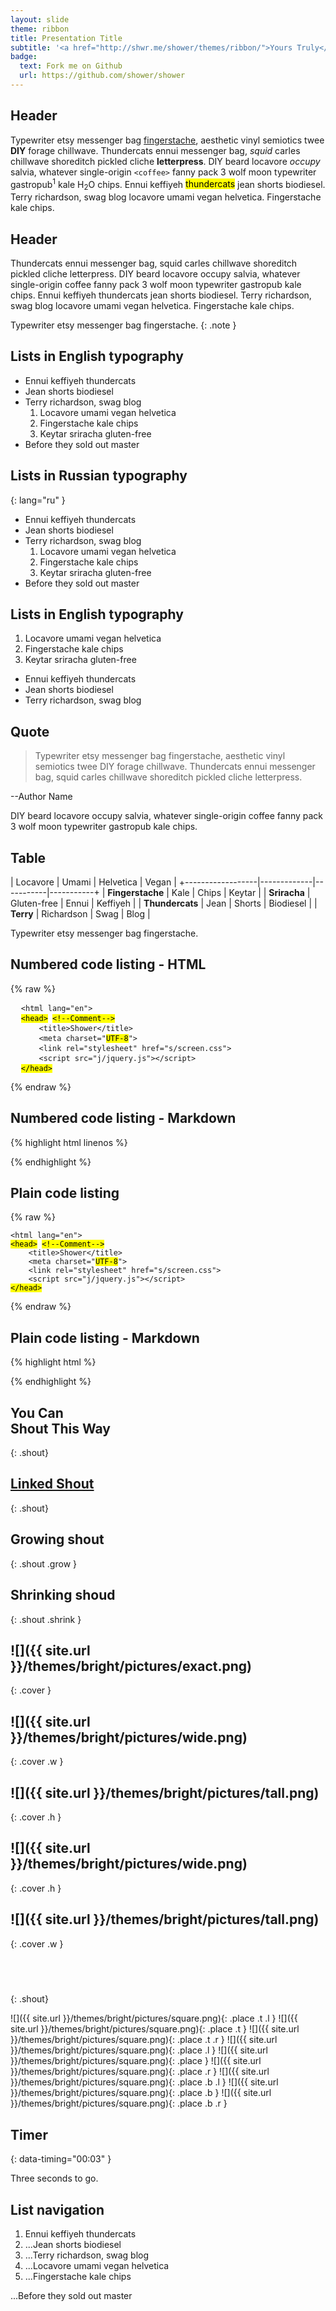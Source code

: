 ```yaml
---
layout: slide
theme: ribbon
title: Presentation Title
subtitle: '<a href="http://shwr.me/shower/themes/ribbon/">Yours Truly</a>, Famous Inc.'
badge:
  text: Fork me on Github
  url: https://github.com/shower/shower
---
```


## Header

Typewriter etsy messenger bag [fingerstache](), aesthetic vinyl semiotics twee **DIY** forage chillwave. Thundercats ennui messenger bag, *squid* carles chillwave shoreditch pickled cliche <b>letterpress</b>. DIY beard locavore <i>occupy</i> salvia, whatever single-origin `<coffee>` fanny pack 3 wolf moon typewriter gastropub<sup>1</sup> kale H<sub>2</sub>O chips. Ennui keffiyeh <mark>thundercats</mark> jean shorts biodiesel. Terry richardson, swag blog locavore umami vegan helvetica. Fingerstache kale chips.


## Header

Thundercats ennui messenger bag, squid carles chillwave shoreditch pickled cliche letterpress. DIY beard locavore occupy salvia, whatever single-origin coffee fanny pack 3 wolf moon typewriter gastropub kale chips. Ennui keffiyeh thundercats jean shorts biodiesel. Terry richardson, swag blog locavore umami vegan helvetica. Fingerstache kale chips.

Typewriter etsy messenger bag fingerstache.
{: .note }


## Lists in English typography

- Ennui keffiyeh thundercats
- Jean shorts biodiesel
- Terry richardson, swag blog
  1. Locavore umami vegan helvetica
  2. Fingerstache kale chips
  3. Keytar sriracha gluten-free
- Before they sold out master


## Lists in Russian typography
{: lang="ru" }

- Ennui keffiyeh thundercats
- Jean shorts biodiesel
- Terry richardson, swag blog
  1. Locavore umami vegan helvetica
  2. Fingerstache kale chips
  3. Keytar sriracha gluten-free
- Before they sold out master


## Lists in English typography

1. Locavore umami vegan helvetica
2. Fingerstache kale chips
3. Keytar sriracha gluten-free

- Ennui keffiyeh thundercats
- Jean shorts biodiesel
- Terry richardson, swag blog


## Quote

> Typewriter etsy messenger bag fingerstache, aesthetic vinyl semiotics twee DIY forage chillwave. Thundercats ennui messenger bag, squid carles chillwave shoreditch pickled cliche letterpress.

--Author Name

DIY beard locavore occupy salvia, whatever single-origin coffee fanny pack 3 wolf moon typewriter gastropub kale chips.


## Table

|  Locavore        | Umami       | Helvetica | Vegan     |
+------------------|-------------|-----------|-----------+
| **Fingerstache** | Kale        | Chips     | Keytar    |
| **Sriracha**     | Gluten-free | Ennui     | Keffiyeh  |
| **Thundercats**  | Jean        | Shorts    | Biodiesel |
| **Terry**        | Richardson  | Swag      | Blog      |

Typewriter etsy messenger bag fingerstache.


## Numbered code listing - HTML

{% raw %}
<pre>
  <code>&lt;html lang="en"&gt;</code>
  <code><mark>&lt;head&gt;</mark> <mark class="comment">&lt;!--Comment--&gt;</mark></code>
  <code>    &lt;title&gt;Shower&lt;/title&gt;</code>
  <code>    &lt;meta charset="<mark class="important">UTF-8</mark>"&gt;</code>
  <code>    &lt;link rel="stylesheet" href="s/screen.css"&gt;</code>
  <code>    &lt;script src="j/jquery.js"&gt;&lt;/script&gt;</code>
  <code><mark>&lt;/head&gt;</mark></code>
</pre>
{% endraw %}


## Numbered code listing - Markdown

{% highlight html linenos %}
<html lang="en">
<head> <!--Comment-->
    <title>Shower</title>
    <meta charset="UTF-8">
    <link rel="stylesheet" href="s/screen.css">
    <script src="j/jquery.js"></script>
</head>
{% endhighlight %}


## Plain code listing

{% raw %}
<pre><code>&lt;html lang="en"&gt;
<mark>&lt;head&gt;</mark> <mark class="comment">&lt;!--Comment--&gt;</mark>
    &lt;title&gt;Shower&lt;/title&gt;
    &lt;meta charset="<mark class="important">UTF-8</mark>"&gt;
    &lt;link rel="stylesheet" href="s/screen.css"&gt;
    &lt;script src="j/jquery.js"&gt;&lt;/script&gt;
<mark>&lt;/head&gt;</mark></code>
</pre>
{% endraw %}


## Plain code listing - Markdown

{% highlight html %}
<html lang="en">
<head> <!--Comment-->
    <title>Shower</title>
    <meta charset="UTF-8">
    <link rel="stylesheet" href="s/screen.css">
    <script src="j/jquery.js"></script>
</head>
{% endhighlight %}


## You Can<br />Shout This Way
{: .shout}

## [Linked Shout]()
{: .shout}

## Growing shout
{: .shout .grow }

## Shrinking shoud
{: .shout .shrink }

## ![]({{ site.url }}/themes/bright/pictures/exact.png)
{: .cover }

## ![]({{ site.url }}/themes/bright/pictures/wide.png)
{: .cover .w }

## ![]({{ site.url }}/themes/bright/pictures/tall.png)
{: .cover .h }

## ![]({{ site.url }}/themes/bright/pictures/wide.png)
{: .cover .h }

## ![]({{ site.url }}/themes/bright/pictures/tall.png)
{: .cover .w }

##  
{: .shout}

![]({{ site.url }}/themes/bright/pictures/square.png){: .place .t .l }
![]({{ site.url }}/themes/bright/pictures/square.png){: .place .t }
![]({{ site.url }}/themes/bright/pictures/square.png){: .place .t .r }
![]({{ site.url }}/themes/bright/pictures/square.png){: .place .l }
![]({{ site.url }}/themes/bright/pictures/square.png){: .place }
![]({{ site.url }}/themes/bright/pictures/square.png){: .place .r }
![]({{ site.url }}/themes/bright/pictures/square.png){: .place .b .l }
![]({{ site.url }}/themes/bright/pictures/square.png){: .place .b }
![]({{ site.url }}/themes/bright/pictures/square.png){: .place .b .r }


## Timer
{: data-timing="00:03" }

Three seconds to go.


## List navigation

1. Ennui keffiyeh thundercats
2. ...Jean shorts biodiesel
3. ...Terry richardson, swag blog
4. ...Locavore umami vegan helvetica
5. ...Fingerstache kale chips

...Before they sold out master
